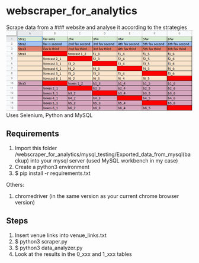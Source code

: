 # webscraper_for_analytics
Scrape data from a ### website and analyse it according to the strategies 
<img src="/strategies.png" alt="Current Strategies"/>
Uses Selenium, Python and MySQL

## Requirements
1. Import this folder /webscraper_for_analytics/mysql_testing/Exported_data_from_mysql(backup) into your mysql server (used MySQL workbench in my case)
2. Create a python3 environment
3. $ pip install -r requirements.txt

Others: 
1. chromedriver (in the same version as your current chrome browser version)

## Steps
1. Insert venue links into venue_links.txt
2. $ python3 scraper.py
3. $ python3 data_analyzer.py
4. Look at the results in the 0_xxx and 1_xxx tables

